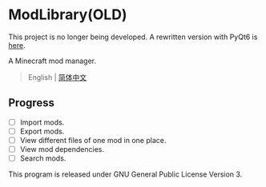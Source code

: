 # ModLibrary(OLD)

This project is no longer being developed. A rewritten version with PyQt6 is [here](https://github.com/iamliuzy/ModLibrary). 

A Minecraft mod manager.

> English | [简体中文](docs/README_zh_cn.md)

## Progress

- [ ] Import mods.
- [ ] Export mods.
- [ ] View different files of one mod in one place.
- [ ] View mod dependencies.
- [ ] Search mods.

This program is released under GNU General Public License Version 3.
